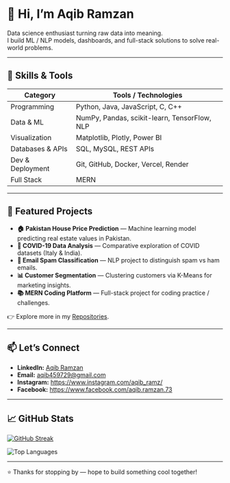 # 👋 Hi, I’m Aqib Ramzan

Data science enthusiast turning raw data into meaning.  
I build ML / NLP models, dashboards, and full-stack solutions to solve real-world problems.

---

## 🔧 Skills & Tools

| Category         | Tools / Technologies                           |
|------------------|------------------------------------------------|
| Programming      | Python, Java, JavaScript, C, C++               |
| Data & ML        | NumPy, Pandas, scikit-learn, TensorFlow, NLP   |
| Visualization    | Matplotlib, Plotly, Power BI                   |
| Databases & APIs | SQL, MySQL, REST APIs                          |
| Dev & Deployment | Git, GitHub, Docker, Vercel, Render            |
| Full Stack       | MERN                                           |

---

## 🚀 Featured Projects  

- **🏠 Pakistan House Price Prediction** — Machine learning model predicting real estate values in Pakistan.  
- **🦠 COVID-19 Data Analysis** — Comparative exploration of COVID datasets (Italy & India).  
- **📧 Email Spam Classification** — NLP project to distinguish spam vs ham emails.  
- **📊 Customer Segmentation** — Clustering customers via K-Means for marketing insights.  
- **📚 MERN Coding Platform** — Full-stack project for coding practice / challenges.  

👉 Explore more in my [Repositories](https://github.com/Aqib87Ramzan?tab=repositories).

---

## 📫 Let’s Connect

- **LinkedIn:** [Aqib Ramzan](https://www.linkedin.com/in/aqib-ramzan-63602b387/)  
- **Email:** aqib459729@gmail.com
- **Instagram:** https://www.instagram.com/aqib_ramz/
- **Facebook:** https://www.facebook.com/aqib.ramzan.73

---

## 📈 GitHub Stats

<!-- You can use GitHub Readme Stats cards -->
[![GitHub Streak](https://streak-stats.demolab.com?user=Aqib87Ramzan&theme=tokyonight)](https://streak-stats.demolab.com/?user=Aqib87Ramzan&theme=tokyonight)

![Top Languages](https://github-readme-stats.vercel.app/api/top-langs/?username=Aqib87Ramzan&layout=compact&theme=tokyonight)

---

⭐️ Thanks for stopping by — hope to build something cool together!

